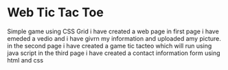 # Web Tic Tac Toe

Simple game using CSS Grid
i have created a web page in first page i have emeded a vedio and i have givrn my information and uploaded amy picture.
in the second page i have created a game tic tacteo which will run using java script
in the third page i have created a contact information form using html and css
